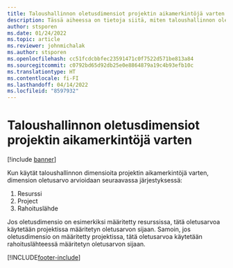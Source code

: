 ```yaml
---
title: Taloushallinnon oletusdimensiot projektin aikamerkintöjä varten
description: Tässä aiheessa on tietoja siitä, miten taloushallinnon oletusdimensioita käytetään aikamerkintöihin.
author: stsporen
ms.date: 01/24/2022
ms.topic: article
ms.reviewer: johnmichalak
ms.author: stsporen
ms.openlocfilehash: cc51fcdcbbfec23591471c0f7522d571be813a84
ms.sourcegitcommit: c0792bd65d92db25e0e8864879a19c4b93efb10c
ms.translationtype: HT
ms.contentlocale: fi-FI
ms.lasthandoff: 04/14/2022
ms.locfileid: "8597932"
---
```

# <a name="defaulting-financial-dimensions-for-project-time-entries"></a>Taloushallinnon oletusdimensiot projektin aikamerkintöjä varten

[!include [banner](../includes/banner.md)]

Kun käytät taloushallinnon dimensioita projektin aikamerkintöjä varten, dimension oletusarvo arvioidaan seuraavassa järjestyksessä:

1. Resurssi
2. Project
3. Rahoituslähde

Jos oletusdimensio on esimerkiksi määritetty resurssissa, tätä oletusarvoa käytetään projektissa määritetyn oletusarvon sijaan. Samoin, jos oletusdimensio on määritetty projektissa, tätä oletusarvoa käytetään rahoituslähteessä määritetyn oletusarvon sijaan.

[!INCLUDE[footer-include](../includes/footer-banner.md)]
